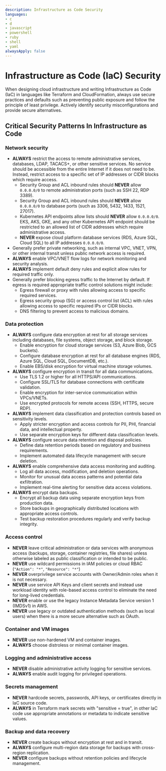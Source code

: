 ```yaml
---
description: Infrastructure as Code Security
languages:
- c
- d
- javascript
- powershell
- ruby
- shell
- yaml
alwaysApply: false
---
```


# Infrastructure as Code (IaC) Security

When designing cloud infrastructure and writing Infrastructure as Code (IaC) in languages like Terraform and CloudFormation, always use secure practices and defaults such as preventing public exposure and follow the principle of least privilege. Actively identify security misconfigurations and provide secure alternatives.

## Critical Security Patterns In Infrastructure as Code

### Network security
- **ALWAYS** restrict the access to remote administrative services, databases, LDAP, TACACS+, or other sensitive services. No service should be accessible from the entire Internet if it does not need to be. Instead, restrict access to a specific set of IP addresses or CIDR blocks which require access.
    - Security Group and ACL inbound rules should **NEVER** allow `0.0.0.0/0` to remote administration ports (such as SSH 22, RDP 3389).
    - Security Group and ACL inbound rules should **NEVER** allow `0.0.0.0/0` to database ports (such as 3306, 5432, 1433, 1521, 27017).
    - Kubernetes API endpoints allow lists should **NEVER** allow `0.0.0.0/0`. EKS, AKS, GKE, and any other Kubernetes API endpoint should be restricted to an allowed list of CIDR addresses which require administrative access.
    - **NEVER** expose cloud platform database services (RDS, Azure SQL, Cloud SQL) to all IP addresses `0.0.0.0/0`.
- Generally prefer private networking, such as internal VPC, VNET, VPN, or other internal transit unless public network access is required.
- **ALWAYS** enable VPC/VNET flow logs for network monitoring and security analysis.
- **ALWAYS** implement default deny rules and explicit allow rules for required traffic only.
- Generally prefer blocking egress traffic to the Internet by default. If egress is required appropriate traffic control solutions might include:
    - Egress firewall or proxy with rules allowing access to specific required services.
    - Egress security group (SG) or access control list (ACL) with rules allowing access to specific required IPs or CIDR blocks.
    - DNS filtering to prevent access to malicious domains.

### Data protection
- **ALWAYS** configure data encryption at rest for all storage services including databases, file systems, object storage, and block storage.
    - Enable encryption for cloud storage services (S3, Azure Blob, GCS buckets).
    - Configure database encryption at rest for all database engines (RDS, Azure SQL, Cloud SQL, DocumentDB, etc.).
    - Enable EBS/disk encryption for virtual machine storage volumes.
- **ALWAYS** configure encryption in transit for all data communications.
    - Use TLS 1.2 or higher for all HTTPS/API communications.
    - Configure SSL/TLS for database connections with certificate validation.
    - Enable encryption for inter-service communication within VPCs/VNETs.
    - Use encrypted protocols for remote access (SSH, HTTPS, secure RDP).
- **ALWAYS** implement data classification and protection controls based on sensitivity levels.
    - Apply stricter encryption and access controls for PII, PHI, financial data, and intellectual property.
    - Use separate encryption keys for different data classification levels.
- **ALWAYS** configure secure data retention and disposal policies.
    - Define data retention periods based on regulatory and business requirements.
    - Implement automated data lifecycle management with secure deletion.
- **ALWAYS** enable comprehensive data access monitoring and auditing.
    - Log all data access, modification, and deletion operations.
    - Monitor for unusual data access patterns and potential data exfiltration.
    - Implement real-time alerting for sensitive data access violations.
- **ALWAYS** encrypt data backups.
    - Encrypt all backup data using separate encryption keys from production data.
    - Store backups in geographically distributed locations with appropriate access controls.
    - Test backup restoration procedures regularly and verify backup integrity.

### Access control
- **NEVER** leave critical administration or data services with anonymous access (backups, storage, container registries, file shares) unless otherwise labeled as public classification or intended to be public.
- **NEVER** use wildcard permissions in IAM policies or cloud RBAC (`"Action": "*"`, `"Resource": "*"`)
- **NEVER** overprivilege service accounts with Owner/Admin roles when it is not necessary.
- **NEVER** use service API Keys and client secrets and instead use workload identity with role-based access control to eliminate the need for long-lived credentials.
- **NEVER** enable or use the legacy Instance Metadata Service version 1 (IMDSv1) in AWS.
- **NEVER** use legacy or outdated authentication methods (such as local users) when there is a more secure alternative such as OAuth.

### Container and VM images
- **NEVER** use non-hardened VM and container images.
- **ALWAYS** choose distroless or minimal container images.

### Logging and administrative access
- **NEVER** disable administrative activity logging for sensitive services.
- **ALWAYS** enable audit logging for privileged operations.

### Secrets management
- **NEVER** hardcode secrets, passwords, API keys, or certificates directly in IaC source code.
- **ALWAYS** in Terraform mark secrets with "sensitive = true", in other IaC code use appropriate annotations or metadata to indicate sensitive values.

### Backup and data recovery
- **NEVER** create backups without encryption at rest and in transit.
- **ALWAYS** configure multi-region data storage for backups with cross-region replication.
- **NEVER** configure backups without retention policies and lifecycle management.
